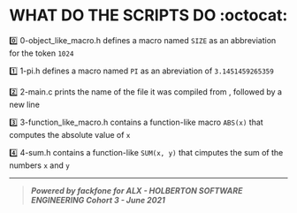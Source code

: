 # WHAT DO THE SCRIPTS DO :octocat:

:zero: 0-object_like_macro.h defines a macro named `SIZE` as an abbreviation for the token `1024`

:one: 1-pi.h defines a macro named `PI` as an abreviation of `3.1451459265359`

:two: 2-main.c  prints the name of the file it was compiled from , followed by a new line

:three: 3-function_like_macro.h contains a function-like macro `ABS(x)` that computes the absolute value of `x`

:four: 4-sum.h contains a function-like `SUM(x, y)` that cimputes the sum of the numbers `x` and `y`


******************************************************************************
> ***Powered by *fackfone* for ALX - HOLBERTON SOFTWARE ENGINEERING Cohort 3 - June 2021***
